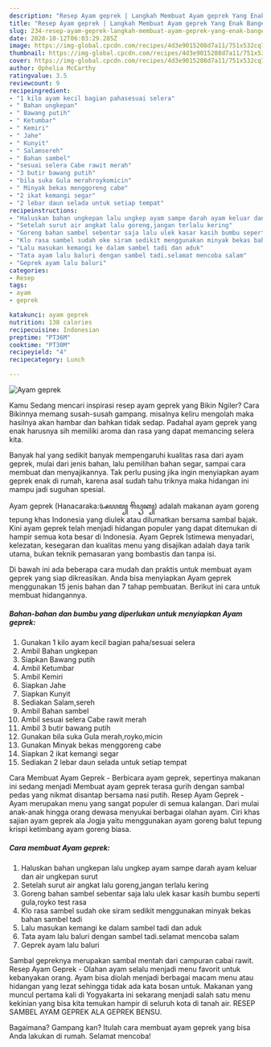```yaml
---
description: "Resep Ayam geprek | Langkah Membuat Ayam geprek Yang Enak Banget"
title: "Resep Ayam geprek | Langkah Membuat Ayam geprek Yang Enak Banget"
slug: 234-resep-ayam-geprek-langkah-membuat-ayam-geprek-yang-enak-banget
date: 2020-10-12T06:03:29.285Z
image: https://img-global.cpcdn.com/recipes/4d3e9015208d7a11/751x532cq70/ayam-geprek-foto-resep-utama.jpg
thumbnail: https://img-global.cpcdn.com/recipes/4d3e9015208d7a11/751x532cq70/ayam-geprek-foto-resep-utama.jpg
cover: https://img-global.cpcdn.com/recipes/4d3e9015208d7a11/751x532cq70/ayam-geprek-foto-resep-utama.jpg
author: Ophelia McCarthy
ratingvalue: 3.5
reviewcount: 9
recipeingredient:
- "1 kilo ayam kecil bagian pahasesuai selera"
- " Bahan ungkepan"
- " Bawang putih"
- " Ketumbar"
- " Kemiri"
- " Jahe"
- " Kunyit"
- " Salamsereh"
- " Bahan sambel"
- "sesuai selera Cabe rawit merah"
- "3 butir bawang putih"
- "bila suka Gula merahroykomicin"
- " Minyak bekas menggoreng cabe"
- "2 ikat kemangi segar"
- "2 lebar daun selada untuk setiap tempat"
recipeinstructions:
- "Haluskan bahan ungkepan lalu ungkep ayam sampe darah ayam keluar dan air ungkepan surut"
- "Setelah surut air angkat lalu goreng,jangan terlalu kering"
- "Goreng bahan sambel sebentar saja lalu ulek kasar kasih bumbu seperti gula,royko test rasa"
- "Klo rasa sambel sudah oke siram sedikit menggunakan minyak bekas bahan sambel tadi"
- "Lalu masukan kemangi ke dalam sambel tadi dan aduk"
- "Tata ayam lalu baluri dengan sambel tadi.selamat mencoba salam"
- "Geprek ayam lalu baluri"
categories:
- Resep
tags:
- ayam
- geprek

katakunci: ayam geprek 
nutrition: 138 calories
recipecuisine: Indonesian
preptime: "PT36M"
cooktime: "PT30M"
recipeyield: "4"
recipecategory: Lunch

---
```



![Ayam geprek](https://img-global.cpcdn.com/recipes/4d3e9015208d7a11/751x532cq70/ayam-geprek-foto-resep-utama.jpg)

Kamu Sedang mencari inspirasi resep ayam geprek yang Bikin Ngiler? Cara Bikinnya memang susah-susah gampang. misalnya keliru mengolah maka hasilnya akan hambar dan bahkan tidak sedap. Padahal ayam geprek yang enak harusnya sih memiliki aroma dan rasa yang dapat memancing selera kita.

Banyak hal yang sedikit banyak mempengaruhi kualitas rasa dari ayam geprek, mulai dari jenis bahan, lalu pemilihan bahan segar, sampai cara membuat dan menyajikannya. Tak perlu pusing jika ingin menyiapkan ayam geprek enak di rumah, karena asal sudah tahu triknya maka hidangan ini mampu jadi suguhan spesial.

Ayam geprek (Hanacaraka:ꦄꦪꦩ꧀ ꦒꦼꦥꦽꦏ꧀) adalah makanan ayam goreng tepung khas Indonesia yang diulek atau dilumatkan bersama sambal bajak. Kini ayam geprek telah menjadi hidangan populer yang dapat ditemukan di hampir semua kota besar di Indonesia. Ayam Geprek Istimewa menyadari, kelezatan, kesegaran dan kualitas menu yang disajikan adalah daya tarik utama, bukan teknik pemasaran yang bombastis dan tanpa isi.


Di bawah ini ada beberapa cara mudah dan praktis untuk membuat ayam geprek yang siap dikreasikan. Anda bisa menyiapkan Ayam geprek menggunakan 15 jenis bahan dan 7 tahap pembuatan. Berikut ini cara untuk membuat hidangannya.

<!--inarticleads1-->

##### Bahan-bahan dan bumbu yang diperlukan untuk menyiapkan Ayam geprek:

1. Gunakan 1 kilo ayam kecil bagian paha/sesuai selera
1. Ambil  Bahan ungkepan
1. Siapkan  Bawang putih
1. Ambil  Ketumbar
1. Ambil  Kemiri
1. Siapkan  Jahe
1. Siapkan  Kunyit
1. Sediakan  Salam,sereh
1. Ambil  Bahan sambel
1. Ambil sesuai selera Cabe rawit merah
1. Ambil 3 butir bawang putih
1. Gunakan bila suka Gula merah,royko,micin
1. Gunakan  Minyak bekas menggoreng cabe
1. Siapkan 2 ikat kemangi segar
1. Sediakan 2 lebar daun selada untuk setiap tempat


Cara Membuat Ayam Geprek - Berbicara ayam geprek, sepertinya makanan ini sedang menjadi Membuat ayam geprek terasa gurih dengan sambal pedas yang nikmat disantap bersama nasi putih. Resep Ayam Geprek - Ayam merupakan menu yang sangat populer di semua kalangan. Dari mulai anak-anak hingga orang dewasa menyukai berbagai olahan ayam. Ciri khas sajian ayam geprek ala Jogja yaitu menggunakan ayam goreng balut tepung krispi ketimbang ayam goreng biasa. 

<!--inarticleads2-->

##### Cara membuat Ayam geprek:

1. Haluskan bahan ungkepan lalu ungkep ayam sampe darah ayam keluar dan air ungkepan surut
1. Setelah surut air angkat lalu goreng,jangan terlalu kering
1. Goreng bahan sambel sebentar saja lalu ulek kasar kasih bumbu seperti gula,royko test rasa
1. Klo rasa sambel sudah oke siram sedikit menggunakan minyak bekas bahan sambel tadi
1. Lalu masukan kemangi ke dalam sambel tadi dan aduk
1. Tata ayam lalu baluri dengan sambel tadi.selamat mencoba salam
1. Geprek ayam lalu baluri


Sambal gepreknya merupakan sambal mentah dari campuran cabai rawit. Resep Ayam Geprek - Olahan ayam selalu menjadi menu favorit untuk kebanyakan orang. Ayam bisa diolah menjadi berbagai macam menu atau hidangan yang lezat sehingga tidak ada kata bosan untuk. Makanan yang muncul pertama kali di Yogyakarta ini sekarang menjadi salah satu menu kekinian yang bisa kita temukan hampir di seluruh kota di tanah air. RESEP SAMBEL AYAM GEPREK ALA GEPREK BENSU. 

Bagaimana? Gampang kan? Itulah cara membuat ayam geprek yang bisa Anda lakukan di rumah. Selamat mencoba!
